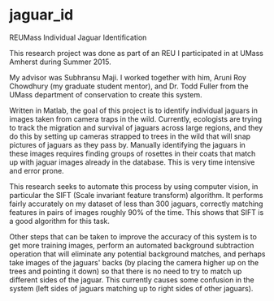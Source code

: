 # jaguar_id
REUMass Individual Jaguar Identification

This research project was done as part of an REU I participated in at UMass Amherst during Summer 2015. 

My advisor was Subhransu Maji. I worked together with him, Aruni Roy Chowdhury (my graduate student mentor), and Dr. Todd Fuller 
from the UMass department of conservation to create this system. 

Written in Matlab, the goal of this project is to identify individual jaguars in images taken from camera traps in the wild.
Currently, ecologists are trying to track the migration and survival of jaguars across large regions, and they do this by
setting up cameras strapped to trees in the wild that will snap pictures of jaguars as they pass by.
Manually identifying the jaguars in these images requires finding groups of rosettes in their coats that match up with
jaguar images already in the database. This is very time intensive and error prone. 

This research seeks to automate this process by using computer vision, in particular the SIFT (Scale invariant feature
transform) algorithm. It performs fairly accurately on my dataset of less than 300 jaguars, correctly matching features in
pairs of images roughly 90% of the time. This shows that SIFT is a good algorithm for this task. 

Other steps that can be taken to improve the accuracy of this system is to get more training images, perform an 
automated background subtraction operation that will eliminate any potential background matches, and perhaps take images of
the jaguars' backs (by placing the camera higher up on the trees and pointing it down) so that there is no need to try to 
match up different sides of the jaguar. This currently causes some confusion in the system (left sides of jaguars matching up to
right sides of other jaguars).
